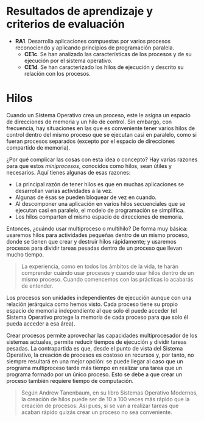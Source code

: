 # Resultados de aprendizaje y criterios de evaluación

- **RA1**. Desarrolla aplicaciones compuestas por varios procesos reconociendo y aplicando principios de programación paralela.
  - **CE1c**. Se han analizado las características de los procesos y de su ejecución por el sistema operativo.
  - **CE1d**. Se han caracterizado los hilos de ejecución y descrito su relación con los procesos.

# Hilos

Cuando un Sistema Operativo crea un proceso, este le asigna un espacio de direcciones de memoria y un hilo de control. Sin embargo, con frecuencia, hay situaciones en las que es conveniente tener varios hilos de control dentro del mismo proceso que se ejecutan casi en paralelo, como si fueran procesos separados (excepto por el espacio de direcciones compartido de memoria).

¿Por qué complicar las cosas con esta idea o concepto? Hay varias razones para que estos *miniprocesos*, conocidos como hilos, sean útiles y necesarios. Aquí tienes algunas de esas razones:

- La principal razón de tener hilos es que en muchas aplicaciones se desarrollan varias actividades a la vez.
- Algunas de ésas se pueden bloquear de vez en cuando.
- Al descomponer una aplicación en varios hilos secuenciales que se ejecutan casi en paralelo, el modelo de programación se simplifica.
- Los hilos comparten el mismo espacio de direcciones de memoria.

Entonces, ¿cuándo usar multiproceso o multihilo? De forma muy básica: usaremos hilos para actividades pequeñas dentro de un mismo proceso, donde se tienen que crear y destruir hilos rápidamente; y usaremos procesos para dividir tareas pesadas dentro de un proceso que llevan mucho tiempo.

> La experiencia, como en todos los ámbitos de la vida, te harán comprender cuándo usar procesos y cuando usar hilos dentro de un mismo proceso. Cuando comencemos con las prácticas lo acabarás de entender.

Los procesos son unidades independientes de ejecución aunque con una relación jerárquica como hemos visto. Cada proceso tiene su propio espacio de memoria independiente al que solo él puede acceder (el Sistema Operativo protege la memoria de cada proceso para que solo él pueda acceder a esa área).

Crear procesos permite aprovechar las capacidades multiprocesador de los sistemas actuales, permite reducir tiempos de ejecución y dividir tareas pesadas. La contrapartida es que, desde el punto de vista del Sistema Operativo, la creación de procesos es costoso en recursos y, por tanto, no siempre resultará en una mejor opción: se puede llegar al caso que un programa multiproceso tarde más tiempo en realizar una tarea que un programa formado por un único proceso. Esto se debe a que crear un proceso también requiere tiempo de computación.

> Según Andrew Tanenbaum, en su libro Sistemas Operativo Modernos, la creación de hilos puede ser de 10 a 100 veces más rápido que la creación de procesos. Así pues, si se van a realizar tareas que acaban rápido quizás crear un proceso no sea conveniente.
